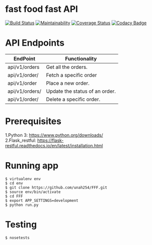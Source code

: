 # fast food fast API

[![Build Status](https://travis-ci.com/unah254/FFF.svg?branch=ft-test-models)](https://travis-ci.com/unah254/FFF)      [![Maintainability](https://api.codeclimate.com/v1/badges/2381ed78f4521ea137e7/maintainability)](https://codeclimate.com/github/unah254/FFF/maintainability)   [![Coverage Status](https://coveralls.io/repos/github/unah254/FFF/badge.svg)](https://coveralls.io/github/unah254/FFF)
 [![Codacy Badge](https://api.codacy.com/project/badge/Grade/3ea9993eaae9495ba0a2f080163727d1)](https://www.codacy.com/app/unah254/FFF?utm_source=github.com&amp;utm_medium=referral&amp;utm_content=unah254/FFF&amp;utm_campaign=Badge_Grade)

# API Endpoints

| EndPoint              | Functionality                 |
| ----------------------| ------------------------------|
| api/v1/orders           | Get all the orders.           |
| api/v1/order/<orderId> | Fetch a specific order        |
| api/v1/order          | Place a new order.            |
| api/v1/orders/<orderId> | Update the status of an order.|
| api/v1/order/<orderId> | Delete a specific order.      |

# Prerequisites
1.Python 3: https://www.python.org/downloads/                                        
2.Flask_restful: https://flask-restful.readthedocs.io/en/latest/installation.html
# Running app
```
$ virtualenv env
$ cd env
$ git clone https://github.com/unah254/FFF.git
$ source env/bin/activate
$ cd FFF
$ export APP_SETTINGS=development
$ python run.py

```
# Testing
```
$ nosetests
```






